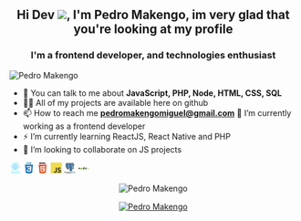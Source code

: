 <h2 align="center">Hi Dev <img src="https://raw.githubusercontent.com/kaueMarques/kaueMarques/master/hi.gif" width="30px">, I'm Pedro Makengo, im very glad that you're looking at my profile</h2>
<h3 align="center">I'm a frontend developer, and technologies enthusiast</h3>
<p align="left"> <img src="https://avatars.githubusercontent.com/u/61626420?v=4" alt="Pedro Makengo" width="100" /> </p>

- 💬 You can talk to me about **JavaScript, PHP, Node, HTML, CSS, SQL**
- 👨‍💻 All of my projects are available here on github
- 📫 How to reach me **pedromakengomiguel@gmail.com**
🔭 I’m currently working as a frontend developer 
- ⚡ I’m currently learning ReactJS, React Native and PHP
- 👯 I’m looking to collaborate on JS projects


<p align="left">
<img src="https://raw.githubusercontent.com/devicons/devicon/master/icons/react/react-original-wordmark.svg" alt="react" width="20" height="20"/>
<img src="https://raw.githubusercontent.com/devicons/devicon/master/icons/css3/css3-plain-wordmark.svg" alt="css3"  width="20" height="20"/>
<img src="https://raw.githubusercontent.com/devicons/devicon/master/icons/html5/html5-original-wordmark.svg" alt="html5"  width="20" height="20"/>
<img src="https://raw.githubusercontent.com/devicons/devicon/master/icons/javascript/javascript-original.svg" alt="javascript" width="20" height="20"/>
<img src="https://raw.githubusercontent.com/devicons/devicon/master/icons/postgresql/postgresql-original-wordmark.svg" alt="postgresql" width="20" height="20"/>
<img src="https://raw.githubusercontent.com/devicons/devicon/master/icons/nodejs/nodejs-original-wordmark.svg" alt="nodejs" width="20" height="20"/></p><p align="center">
<img src="https://github-readme-stats.vercel.app/api?username=PedroMakengo&show_icons=true" alt="Pedro Makengo"/> 
</p>

<p align="center">
<a href=https://www.linkedin.com/in/pedro-makengo-32ab0a1a0/" target="blank"><img align="center" src="https://cdn.jsdelivr.net/npm/simple-icons@3.0.1/icons/linkedin.svg" alt="Pedro Makengo" height="20" width="20" /></a>
</p>
